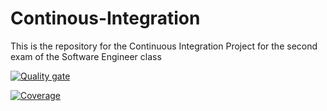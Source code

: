 # Continous-Integration
This is the repository for the Continuous Integration Project for the second exam of the Software Engineer class

[![Quality gate](https://sonarcloud.io/api/project_badges/quality_gate?project=SixtoArrejin_Continous-Integration)](https://sonarcloud.io/summary/new_code?id=SixtoArrejin_Continous-Integration)

[![Coverage](https://sonarcloud.io/api/project_badges/measure?project=SixtoArrejin_Continous-Integration&metric=coverage)](https://sonarcloud.io/summary/new_code?id=SixtoArrejin_Continous-Integration)